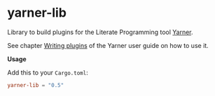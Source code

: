 # yarner-lib

Library to build plugins for the Literate Programming tool [Yarner](https://github.com/mlange-42/yarner).

See chapter [Writing plugins](https://mlange-42.github.io/yarner/plugins/writing.html) of the Yarner user guide on how to use it.

**Usage**

Add this to your `Cargo.toml`:

```toml
yarner-lib = "0.5"
```
